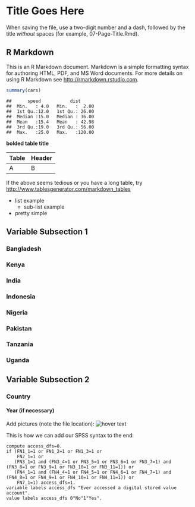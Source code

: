 # Title Goes Here

When saving the file, use a two-digit number and a dash, followed by the title *without* spaces (for example, 07-Page-Title.Rmd).


## R Markdown

This is an R Markdown document. Markdown is a simple formatting syntax for authoring HTML, PDF, and MS Word documents. For more details on using R Markdown see <http://rmarkdown.rstudio.com>.


```r
summary(cars)
```

```
##      speed           dist       
##  Min.   : 4.0   Min.   :  2.00  
##  1st Qu.:12.0   1st Qu.: 26.00  
##  Median :15.0   Median : 36.00  
##  Mean   :15.4   Mean   : 42.98  
##  3rd Qu.:19.0   3rd Qu.: 56.00  
##  Max.   :25.0   Max.   :120.00
```

**bolded table title**

Table | Header
--- | ---
A | B       

If the above seems tedious or you have a long table, try <http://www.tablesgenerator.com/markdown_tables>

* list example
  + sub-list example
* pretty simple

## Variable Subsection 1

### Bangladesh
### Kenya
### India
### Indonesia
### Nigeria
### Pakistan
### Tanzania
### Uganda

## Variable Subsection 2

### Country

#### Year (if necessary)

Add pictures (note the file location):
![hover text](https://datathonfii.github.io/Codebook/docs/media/fii.jpg)


This is how we can add our SPSS syntax to the end:

```
compute access_dfs=0.
if (FN1_1=1 or FN1_2=1 or FN1_3=1 or
    FN2_1=1 or
   (FN3_1=1 and (FN3_4=1 or FN3_5=1 or FN3_6=1 or FN3_7=1) and (FN3_8=1 or FN3_9=1 or FN3_10=1 or FN3_11=1)) or
   (FN4_1=1 and (FN4_4=1 or FN4_5=1 or FN4_6=1 or FN4_7=1) and (FN4_8=1 or FN4_9=1 or FN4_10=1 or FN4_11=1)) or
    FN7_1=1) access_dfs=1. 
variable labels access_dfs "Ever accessed a digital stored value account".
value labels access_dfs 0"No"1"Yes".
```
